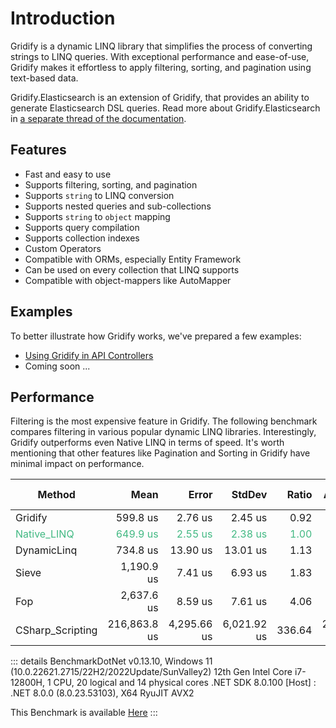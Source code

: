 # Introduction

Gridify is a dynamic LINQ library that simplifies the process of converting strings to LINQ queries. With exceptional
performance and ease-of-use, Gridify makes it effortless to apply filtering, sorting, and pagination using text-based
data.

Gridify.Elasticsearch is an extension of Gridify, that provides an ability to generate Elasticsearch DSL queries. Read more about Gridify.Elasticsearch in [a separate thread of the documentation](./elasticsearch/).

## Features

- Fast and easy to use
- Supports filtering, sorting, and pagination
- Supports `string` to LINQ conversion
- Supports nested queries and sub-collections
- Supports `string` to `object` mapping
- Supports query compilation
- Supports collection indexes
- Custom Operators
- Compatible with ORMs, especially Entity Framework
- Can be used on every collection that LINQ supports
- Compatible with object-mappers like AutoMapper

## Examples

To better illustrate how Gridify works, we've prepared a few examples:

- [Using Gridify in API Controllers](../example/api-controller.md)
- Coming soon ...

## Performance

Filtering is the most expensive feature in Gridify.
The following benchmark compares filtering in various popular dynamic LINQ libraries.
Interestingly, Gridify outperforms even Native LINQ in terms of speed.
It's worth mentioning that other features like Pagination and Sorting in Gridify have minimal impact on performance.



| Method           | Mean         | Error       | StdDev      | Ratio  | Allocated   | Alloc Ratio |
|----------------- |-------------:|------------:|------------:|-------:|------------:|------------:|
| Gridify          |     599.8 us |     2.76 us |     2.45 us |   0.92 |    36.36 KB |        1.11 |
| Native_LINQ      |     649.9 us |     2.55 us |     2.38 us |   1.00 |    32.74 KB |        1.00 |
| DynamicLinq      |     734.8 us |    13.90 us |    13.01 us |   1.13 |    119.4 KB |        3.65 |
| Sieve            |   1,190.9 us |     7.41 us |     6.93 us |   1.83 |    53.05 KB |        1.62 |
| Fop              |   2,637.6 us |     8.59 us |     7.61 us |   4.06 |   321.57 KB |        9.82 |
| CSharp_Scripting | 216,863.8 us | 4,295.66 us | 6,021.92 us | 336.64 | 23660.26 KB |      722.71 |

::: details
BenchmarkDotNet v0.13.10, Windows 11 (10.0.22621.2715/22H2/2022Update/SunValley2)
12th Gen Intel Core i7-12800H, 1 CPU, 20 logical and 14 physical cores
.NET SDK 8.0.100
[Host]     : .NET 8.0.0 (8.0.23.53103), X64 RyuJIT AVX2

This Benchmark is
available [Here](https://github.com/alirezanet/Gridify/blob/master/benchmark/LibraryComparisionFilteringBenchmark.cs)
:::

<style scoped>
   tr:nth-child(2) {
      color: #42b983;
   }
</style>
